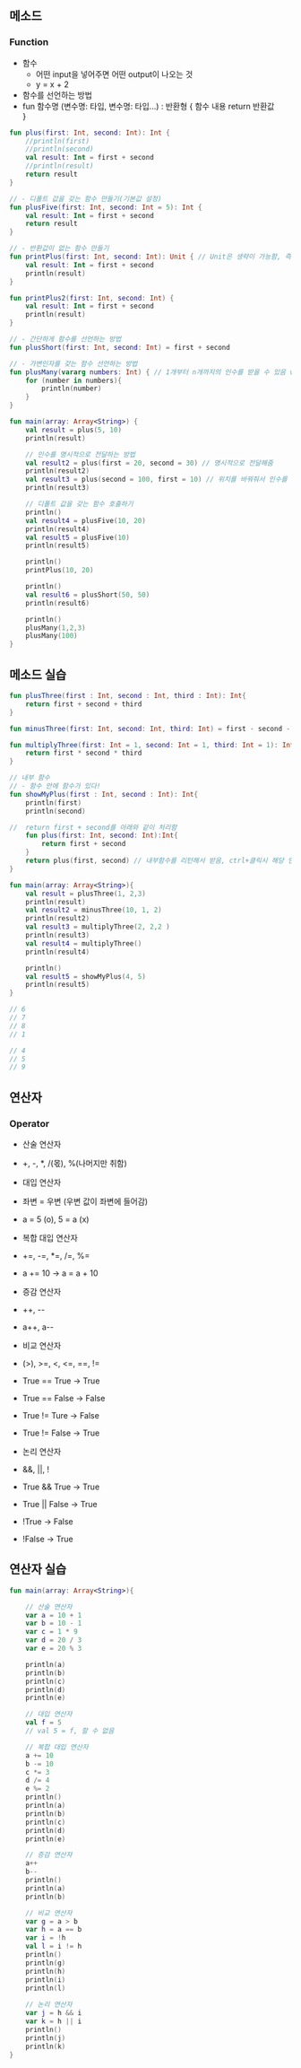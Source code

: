 ## 메소드
### Function
- 함수
	- 어떤 input을 넣어주면 어떤 output이 나오는 것
	- y = x + 2
- 함수를 선언하는 방법
- fun 함수명 (변수명: 타입, 변수명: 타입...) : 반환형 {
	  함수 내용
	  return 반환값 	
}
```Kotlin
fun plus(first: Int, second: Int): Int {
    //println(first)
    //println(second)
    val result: Int = first + second
    //println(result)
    return result
}

// - 디폴트 값을 갖는 함수 만들기(기본값 설정)
fun plusFive(first: Int, second: Int = 5): Int {
    val result: Int = first + second
    return result
}

// - 반환값이 없는 함수 만들기
fun printPlus(first: Int, second: Int): Unit { // Unit은 생략이 가능함, 즉 반환타입이 없는 경우 Unit을 쓰거나 생략 가능
    val result: Int = first + second
    println(result)
}

fun printPlus2(first: Int, second: Int) {
    val result: Int = first + second
    println(result)
}

// - 간단하게 함수를 선언하는 방법
fun plusShort(first: Int, second: Int) = first + second

// - 가변인자를 갖는 함수 선언하는 방법
fun plusMany(vararg numbers: Int) { // 1개부터 n개까지의 인수를 받을 수 있음 vararg를 써서
    for (number in numbers){
        println(number)
    }
}

fun main(array: Array<String>) {
    val result = plus(5, 10)
    println(result)

    // 인수를 명시적으로 전달하는 방법
    val result2 = plus(first = 20, second = 30) // 명시적으로 전달해줌
    println(result2)
    val result3 = plus(second = 100, first = 10) // 위치를 바꿔줘서 인수를 명시적으로도 넣어줄 수 있음
    println(result3)

    // 디폴트 값을 갖는 함수 호출하기
    println()
    val result4 = plusFive(10, 20)
    println(result4)
    val result5 = plusFive(10)
    println(result5)

    println()
    printPlus(10, 20)

    println()
    val result6 = plusShort(50, 50)
    println(result6)

    println()
    plusMany(1,2,3)
    plusMany(100)
}
```

## 메소드 실습
```Kotlin
fun plusThree(first : Int, second : Int, third : Int): Int{
    return first + second + third
}

fun minusThree(first: Int, second: Int, third: Int) = first - second - third

fun multiplyThree(first: Int = 1, second: Int = 1, third: Int = 1): Int{
    return first * second * third
}

// 내부 함수
// - 함수 안에 함수가 있다!
fun showMyPlus(first : Int, second : Int): Int{
    println(first)
    println(second)

//  return first + second를 아래와 같이 처리함
    fun plus(first: Int, second: Int):Int{
        return first + second
    }
    return plus(first, second) // 내부함수를 리턴해서 받음, ctrl+클릭시 해당 인자가 어디서 쓰이는지 확인할 수 있음
}

fun main(array: Array<String>){
    val result = plusThree(1, 2,3)
    println(result)
    val result2 = minusThree(10, 1, 2)
    println(result2)
    val result3 = multiplyThree(2, 2,2 )
    println(result3)
    val result4 = multiplyThree()
    println(result4)

    println()
    val result5 = showMyPlus(4, 5)
    println(result5)
}

// 6
// 7
// 8
// 1

// 4
// 5
// 9
```

## 연산자 
### Operator
- 산술 연산자 
- +, -, *, /(몫), %(나머지만 취함) 

- 대입 연산자
- 좌변 = 우변 (우변 값이 좌변에 들어감)
- a = 5 (o), 5 = a (x)

- 복합 대입 연산자
- +=, -=, *=, /=, %=
- a += 10 -> a = a + 10

- 증감 연산자
- ++, --
- a++, a--

- 비교 연산자 
- (>), >=, <, <=, ==, !=
- True == True -> True
- True == False  -> False
- True != Ture -> False
- True != False -> True

- 논리 연산자
- &&, ||, !
- True && True -> True
- True || False -> True
- !True -> False
- !False -> True

## 연산자 실습
```Kotlin
fun main(array: Array<String>){

    // 산술 연산자
    var a = 10 + 1
    var b = 10 - 1
    var c = 1 * 9
    var d = 20 / 3
    var e = 20 % 3

    println(a)
    println(b)
    println(c)
    println(d)
    println(e)

    // 대입 연산자
    val f = 5
    // val 5 = f, 할 수 없음

    // 복합 대입 연산자
    a += 10
    b -= 10
    c *= 3
    d /= 4
    e %= 2
    println()
    println(a)
    println(b)
    println(c)
    println(d)
    println(e)

    // 증감 연산자
    a++
    b--
    println()
    println(a)
    println(b)

    // 비교 연산자
    var g = a > b
    var h = a == b
    var i = !h
    val l = i != h
    println()
    println(g)
    println(h)
    println(i)
    println(l)
    
    // 논리 연산자
    var j = h && i
    var k = h || i
    println()
    println(j)
    println(k)
}
```
